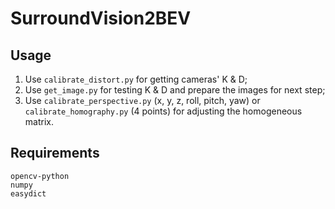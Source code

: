 # SurroundVision2BEV

## Usage
1. Use `calibrate_distort.py` for getting cameras' K & D;
2. Use `get_image.py` for testing K & D and prepare the images for next step; 
3. Use `calibrate_perspective.py` (x, y, z, roll, pitch, yaw)
   or `calibrate_homography.py` (4 points)
   for adjusting the homogeneous matrix.

## Requirements
```
opencv-python
numpy
easydict
```
